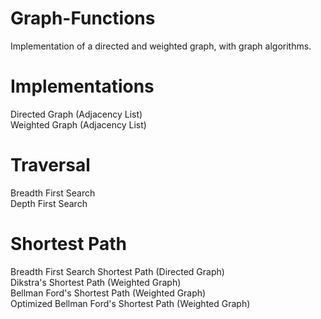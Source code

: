 # Graph-Functions
Implementation of a directed and weighted graph, with graph algorithms.
# Implementations
Directed Graph (Adjacency List)  
Weighted Graph (Adjacency List)
# Traversal
Breadth First Search  
Depth First Search
# Shortest Path
Breadth First Search Shortest Path (Directed Graph)  
Dikstra's Shortest Path (Weighted Graph)  
Bellman Ford's Shortest Path (Weighted Graph)  
Optimized Bellman Ford's Shortest Path (Weighted Graph)
